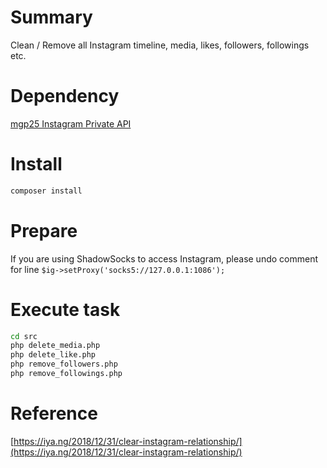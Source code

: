 # Summary

Clean / Remove all Instagram timeline, media, likes, followers, followings etc.

# Dependency

[mgp25 Instagram Private API](https://github.com/mgp25/Instagram-API)

# Install

```bash
composer install
```

# Prepare

If you are using ShadowSocks to access Instagram, please undo comment for line ```$ig->setProxy('socks5://127.0.0.1:1086');```

# Execute task

```bash
cd src
php delete_media.php
php delete_like.php
php remove_followers.php
php remove_followings.php
```

# Reference

[https://iya.ng/2018/12/31/clear-instagram-relationship/](https://iya.ng/2018/12/31/clear-instagram-relationship/)
